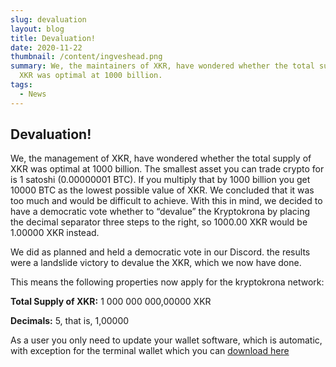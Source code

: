 ```yaml
---
slug: devaluation
layout: blog
title: Devaluation!
date: 2020-11-22
thumbnail: /content/ingveshead.png
summary: We, the maintainers of XKR, have wondered whether the total supply of
  XKR was optimal at 1000 billion.
tags:
  - News
---
```

## Devaluation!
We, the management of XKR, have wondered whether the total supply of XKR was optimal at 1000 billion. The smallest asset you can trade crypto for is 1 satoshi (0.00000001 BTC). If you multiply that by 1000 billion you get 10000 BTC as the lowest possible value of XKR. We concluded that it was too much and would be difficult to achieve. With this in mind, we decided to have a democratic vote whether to “devalue” the Kryptokrona by placing the decimal separator three steps to the right, so 1000.00 XKR would be 1.00000 XKR instead.

We did as planned and held a democratic vote in our Discord. the results were a landslide victory to devalue the XKR, which we now have done.

This means the following properties now apply for the kryptokrona network:

**Total Supply of XKR:** 1 000 000 000,00000 XKR

**Decimals:** 5, that is, 1,00000

As a user you only need to update your wallet software, which is automatic, with exception for the terminal wallet which you can [download here](https://github.com/kryptokrona/kryptokrona/releases/tag/v.0.1.0.2)


